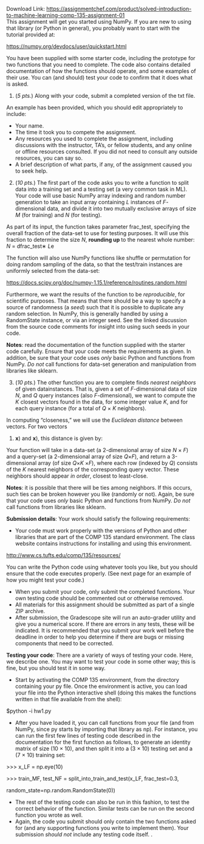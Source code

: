 Download Link: https://assignmentchef.com/product/solved-introduction-to-machine-learning-comp-135-assignment-01
<br>
This assignment will get you started using NumPy. If you are new to using that library (or Python in general), you probably want to start with the tutorial provided at:

<a href="https://numpy.org/devdocs/user/quickstart.html">https://numpy.org/devdocs/user/quickstart.html</a>

You have been supplied with some starter code, including the prototype for two functions that you need to complete. The code also contains detailed documentation of how the functions should operate, and some examples of their use. You can (and should) test your code to confirm that it does what is asked.

<ol>

 <li>(<em>5 pts.</em>) Along with your code, submit a completed version of the txt file.</li>

</ol>

An example has been provided, which you should edit appropriately to include:

<ul>

 <li>Your name.</li>

 <li>The time it took you to compete the assignment.</li>

 <li>Any resources you used to complete the assignment, including discussions with the instructor, TA’s, or fellow students, and any online or offline resources consulted. If you did not need to consult any outside resources, you can say so.</li>

 <li>A brief description of what parts, if any, of the assignment caused you to seek help.</li>

</ul>

<ol start="2">

 <li>(<em>10 pts.</em>) The first part of the code asks you to write a function to split data into a training set and a testing set (a very common task in ML). Your code will use basic NumPy array indexing and random number generation to take an input array containing <em>L </em>instances of <em>F</em>-dimensional data, and divide it into two mutually exclusive arrays of size <em>M </em>(for training) and <em>N </em>(for testing).</li>

</ol>

As part of its input, the function takes parameter frac_test, specifying the overall fraction of the data-set to use for testing purposes. It will use this fraction to determine the size <em>N</em>, <strong>rounding up </strong>to the nearest whole number: <em>N </em>= dfrac_test∗ <em>L</em>e

The function will also use NumPy functions like shuffle or permutation for doing random sampling of the data, so that the test/train instances are uniformly selected from the data-set:

<a href="https://docs.scipy.org/doc/numpy-1.15.1/reference/routines.random.html">https://docs.scipy.org/doc/numpy-1.15.1/reference/routines.random.html</a>

Furthermore, we want the results of the function to be <em>reproducible</em>, for scientific purposes. That means that there should be a way to specify a source of randomness (a <em>seed</em>) such that it is possible to duplicate any random selection. In NumPy, this is generally handled by using a RandomState instance, or via an integer seed. See the linked discussion from the source code comments for insight into using such seeds in your code.

<strong>Notes</strong>: read the documentation of the function supplied with the starter code carefully. Ensure that your code meets the requirements as given. In addition, be sure that your code uses <em>only </em>basic Python and functions from NumPy. <em>Do not </em>call functions for data-set generation and manipulation from libraries like sklearn.

<ol start="3">

 <li>(<em>10 pts.</em>) The other function you are to complete finds <em>nearest neighbors </em>of given datainstances. That is, given a set of <em>F</em>-dimensional data of size <em>N</em>, and <em>Q </em>query instances (also <em>F</em>-dimensional), we want to compute the <em>K </em>closest vectors found in the data, for some integer value <em>K</em>, and for each query instance (for a total of <em>Q </em>× <em>K </em>neighbors).</li>

</ol>

In computing “closeness,” we will use the <em>Euclidean distance </em>between vectors. For two vectors

<ol>

 <li><strong>x</strong>) and <strong>x</strong>), this distance is given by:</li>

</ol>

Your function will take in a data-set (a 2-dimensional array of size <em>N </em>× <em>F</em>) and a query-set (a 2-dimensional array of size <em>Q</em>×<em>F</em>), and return a 3-dimensional array (of size <em>Q</em>×<em>K </em>×<em>F</em>), where each row (indexed by <em>Q</em>) consists of the <em>K </em>nearest neighbors of the corresponding query vector. These neighbors should appear <em>in order</em>, closest to least-close.

<strong>Notes</strong>: it is possible that there will be ties among neighbors. If this occurs, such ties can be broken however you like (randomly or not). Again, be sure that your code uses <em>only </em>basic Python and functions from NumPy. <em>Do not </em>call functions from libraries like sklearn.

<strong>Submission details</strong>: Your work should satisfy the following requirements:

<ul>

 <li>Your code must work properly with the versions of Python and other libraries that are part of the COMP 135 standard environment. The class website contains instructions for installing and using this environment.</li>

</ul>

<a href="http://www.cs.tufts.edu/comp/135/resources/">http://www.cs.tufts.edu/comp/135/resources/</a>

You can write the Python code using whatever tools you like, but you should ensure that the code executes properly. (See next page for an example of how you might test your code.)

<ul>

 <li>When you submit your code, only submit the completed functions. Your own testing code should be commented out or otherwise removed.</li>

 <li>All materials for this assignment should be submitted as part of a single ZIP archive.</li>

 <li>After submission, the Gradescope site will run an auto-grader utility and give you a numerical score. If there are errors in any tests, these will be indicated. It is recommended that you submit your work well before the deadline in order to help you determine if there are bugs or missing components that need to be corrected.</li>

</ul>

<strong>Testing your code</strong>: There are a variety of ways of testing your code. Here, we describe one. You may want to test your code in some other way; this is fine, but you should test it in some way.

<ul>

 <li>Start by activating the COMP 135 environment, from the directory containing your py file. Once the environment is active, you can load your file into the Python interactive shell (doing this makes the functions written in that file available from the shell):</li>

</ul>

$python -i hw1.py

<ul>

 <li>After you have loaded it, you can call functions from your file (and from NumPy, since py starts by importing that library as np). For instance, you can run the first few lines of testing code described in the documentation for the first function as follows, to generate an identity matrix of size (10 × 10), and then split it into a (3 × 10) testing set and a (7 × 10) training set:</li>

</ul>

&gt;&gt;&gt; x_LF = np.eye(10)

&gt;&gt;&gt; train_MF, test_NF = split_into_train_and_test(x_LF, frac_test=0.3,

random_state=np.random.RandomState(0))

<ul>

 <li>The rest of the testing code can also be run in this fashion, to test the correct behavior of the function. Similar tests can be run on the second function you wrote as well.</li>

 <li>Again, the code you submit should only contain the two functions asked for (and any supporting functions you write to implement them). Your submission <em>should not </em>include any testing code itself. .</li>

</ul>